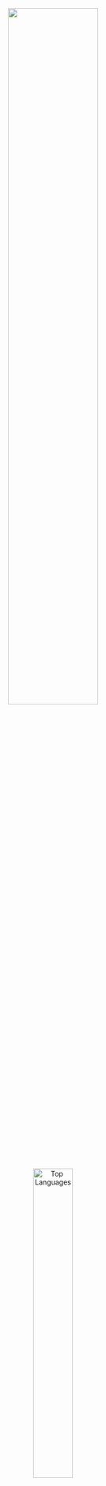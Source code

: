 <div align="center">
  <img style="width: 60%;" src="https://github.com/user-attachments/assets/e25377c0-2732-4165-8d8e-8defa4952d8b"/>
  <br/>
  <img style="width: 40%;" src="https://github-readme-stats.vercel.app/api/top-langs/?username=sharlibeicon&layout=compact&hide=php,javascript&theme=codeSTACKr" alt="Top Languages">
</div>
